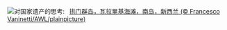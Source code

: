 ![](https://www.bing.com/th?id=OHR.WhararikiBeach_ZH-CN7232913389_UHD.jpg&w=1000)对国家遗产的思考:&nbsp;&ensp;[拱门群岛，瓦拉里基海滩，南岛，新西兰 (© Francesco Vaninetti/AWL/plainpicture)](https://www.bing.com/th?id=OHR.WhararikiBeach_ZH-CN7232913389_UHD.jpg)
<br><br/>
